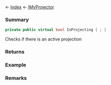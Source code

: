 ← [Index](Api-Index) ← [IMyProjector](Sandbox.ModAPI.Ingame.IMyProjector)

### Summary

```csharp
private public virtual bool IsProjecting { ; }
```

Checks if there is an active projection

### Returns

### Example

### Remarks

